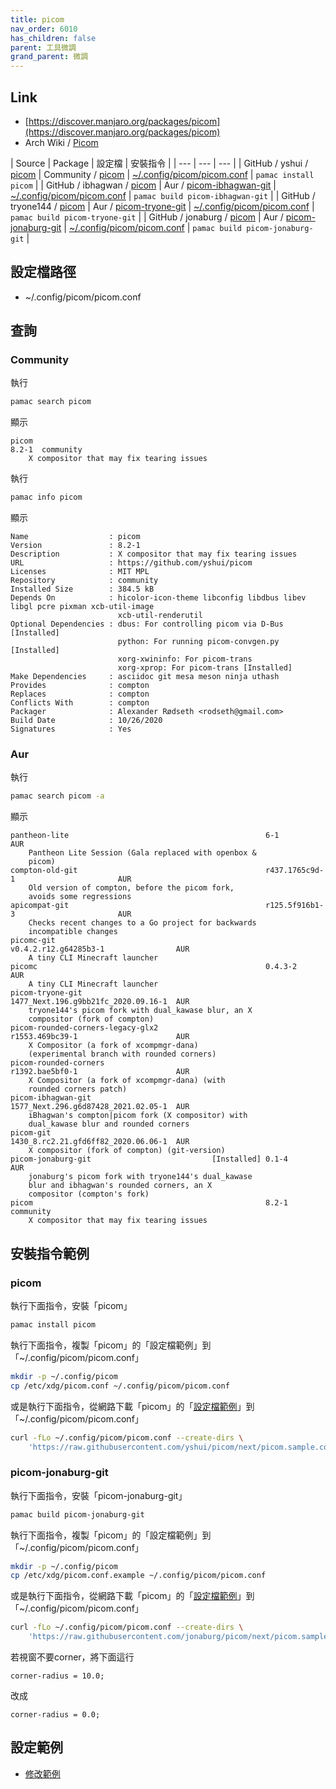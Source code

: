 ```yaml
---
title: picom
nav_order: 6010
has_children: false
parent: 工具微調
grand_parent: 微調
---
```



## Link

* [https://discover.manjaro.org/packages/picom](https://discover.manjaro.org/packages/picom)
* Arch Wiki / [Picom](https://wiki.archlinux.org/title/Picom)

| Source | Package | 設定檔 | 安裝指令 |
| --- | --- | --- |
| GitHub / yshui / [picom](https://github.com/yshui/picom) | Community / [picom](https://archlinux.org/packages/community/x86_64/picom/) | [~/.config/picom/picom.conf](https://github.com/yshui/picom/blob/next/picom.sample.conf) | `pamac install picom` |
| GitHub / ibhagwan / [picom](https://github.com/ibhagwan/picom) | Aur / [picom-ibhagwan-git](https://aur.archlinux.org/packages/picom-ibhagwan-git/) | [~/.config/picom/picom.conf](https://github.com/ibhagwan/picom/blob/next-rebase/picom.sample.conf) | `pamac build picom-ibhagwan-git` |
| GitHub / tryone144 / [picom](https://github.com/tryone144/picom) | Aur / [picom-tryone-git](https://aur.archlinux.org/packages/picom-tryone-git/) | [~/.config/picom/picom.conf](https://github.com/tryone144/picom/blob/next/picom.sample.conf) | `pamac build picom-tryone-git` |
| GitHub / jonaburg / [picom](https://github.com/jonaburg/picom) | Aur / [picom-jonaburg-git](https://aur.archlinux.org/packages/picom-jonaburg-git/) | [~/.config/picom/picom.conf](https://github.com/jonaburg/picom/blob/next/picom.sample.conf) | `pamac build picom-jonaburg-git` |


## 設定檔路徑

* ~/.config/picom/picom.conf


## 查詢

### Community

執行

``` sh
pamac search picom
```

顯示

```
picom                                                                                  8.2-1  community
    X compositor that may fix tearing issues
```

執行

``` sh
pamac info picom
```

顯示

```
Name                  : picom
Version               : 8.2-1
Description           : X compositor that may fix tearing issues
URL                   : https://github.com/yshui/picom
Licenses              : MIT MPL
Repository            : community
Installed Size        : 384.5 kB
Depends On            : hicolor-icon-theme libconfig libdbus libev libgl pcre pixman xcb-util-image
                        xcb-util-renderutil
Optional Dependencies : dbus: For controlling picom via D-Bus [Installed]
                        python: For running picom-convgen.py [Installed]
                        xorg-xwininfo: For picom-trans
                        xorg-xprop: For picom-trans [Installed]
Make Dependencies     : asciidoc git mesa meson ninja uthash
Provides              : compton
Replaces              : compton
Conflicts With        : compton
Packager              : Alexander Rødseth <rodseth@gmail.com>
Build Date            : 10/26/2020
Signatures            : Yes
```

### Aur

執行

``` sh
pamac search picom -a
```

顯示

```
pantheon-lite                                            6-1                                  AUR
    Pantheon Lite Session (Gala replaced with openbox &
    picom)
compton-old-git                                          r437.1765c9d-1                       AUR
    Old version of compton, before the picom fork,
    avoids some regressions
apicompat-git                                            r125.5f916b1-3                       AUR
    Checks recent changes to a Go project for backwards
    incompatible changes
picomc-git                                               v0.4.2.r12.g64285b3-1                AUR
    A tiny CLI Minecraft launcher
picomc                                                   0.4.3-2                              AUR
    A tiny CLI Minecraft launcher
picom-tryone-git                                         1477_Next.196.g9bb21fc_2020.09.16-1  AUR
    tryone144's picom fork with dual_kawase blur, an X
    compositor (fork of compton)
picom-rounded-corners-legacy-glx2                        r1553.469bc39-1                      AUR
    X Compositor (a fork of xcompmgr-dana)
    (experimental branch with rounded corners)
picom-rounded-corners                                    r1392.bae5bf0-1                      AUR
    X Compositor (a fork of xcompmgr-dana) (with
    rounded corners patch)
picom-ibhagwan-git                                       1577_Next.296.g6d87428_2021.02.05-1  AUR
    iBhagwan's compton|picom fork (X compositor) with
    dual_kawase blur and rounded corners
picom-git                                                1430_8.rc2.21.gfd6ff82_2020.06.06-1  AUR
    X compositor (fork of compton) (git-version)
picom-jonaburg-git                           [Installed] 0.1-4                                AUR
    jonaburg's picom fork with tryone144's dual_kawase
    blur and ibhagwan's rounded corners, an X
    compositor (compton's fork)
picom                                                    8.2-1                                community
    X compositor that may fix tearing issues
```


## 安裝指令範例


### picom

執行下面指令，安裝「picom」

``` sh
pamac install picom
```

執行下面指令，複製「picom」的「設定檔範例」到「~/.config/picom/picom.conf」

``` sh
mkdir -p ~/.config/picom
cp /etc/xdg/picom.conf ~/.config/picom/picom.conf
```

或是執行下面指令，從網路下載「picom」的「[設定檔範例](https://github.com/yshui/picom/blob/next/picom.sample.conf)」到「~/.config/picom/picom.conf」

``` sh
curl -fLo ~/.config/picom/picom.conf --create-dirs \
	'https://raw.githubusercontent.com/yshui/picom/next/picom.sample.conf'
```

### picom-jonaburg-git

執行下面指令，安裝「picom-jonaburg-git」

``` sh
pamac build picom-jonaburg-git
```

執行下面指令，複製「picom」的「設定檔範例」到「~/.config/picom/picom.conf」

``` sh
mkdir -p ~/.config/picom
cp /etc/xdg/picom.conf.example ~/.config/picom/picom.conf
```

或是執行下面指令，從網路下載「picom」的「[設定檔範例](https://github.com/jonaburg/picom/blob/next/picom.sample.conf)」到「~/.config/picom/picom.conf」

``` sh
curl -fLo ~/.config/picom/picom.conf --create-dirs \
	'https://raw.githubusercontent.com/jonaburg/picom/next/picom.sample.conf'
```

若視窗不要corner，將下面這行

```
corner-radius = 10.0;
```

改成

```
corner-radius = 0.0;
```

## 設定範例

* [修改範例](https://github.com/samwhelp/note-about-manjaro/tree/gh-pages/_demo/adjustment/tool/picom/profile/)
